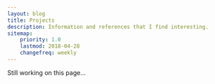 ```yaml
---
layout: blog
title: Projects
description: Information and references that I find interesting.
sitemap:
    priority: 1.0
    lastmod: 2018-04-28
    changefreq: weekly
---
```

Still working on this page...
